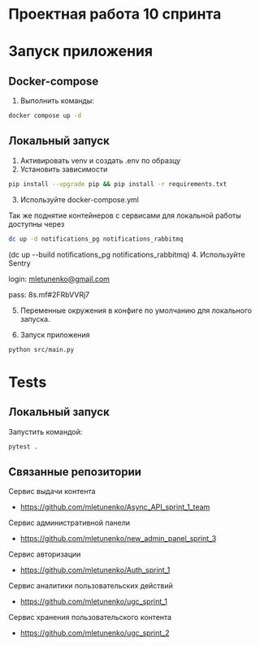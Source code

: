 # Проектная работа 10 спринта

# Запуск приложения

## Docker-compose

1. Выполнить команды:
```bash
docker compose up -d
```

## Локальный запуск

1. Активировать venv и создать .env по образцу
2. Установить зависимости

```bash
pip install --upgrade pip && pip install -r requirements.txt
```
3. Используйте docker-compose.yml 

Так же поднятие контейнеров с сервисами для локальной работы доступны через 

```bash
dc up -d notifications_pg notifications_rabbitmq
```
(dc up --build notifications_pg notifications_rabbitmq)
4. Используйте Sentry 

login: mletunenko@gmail.com

pass: 8s.mf#2FRbVVRj7

5. Переменные окружения в конфиге по умолчанию для локального запуска.

6. Запуск приложения

```bash
python src/main.py 
```

# Tests

## Локальный запуск

Запустить командой:

```bash
pytest .
```

## Связанные репозитории

Сервис выдачи контента
- https://github.com/mletunenko/Async_API_sprint_1_team

Сервис административной панели 
- https://github.com/mletunenko/new_admin_panel_sprint_3

Сервис авторизации
- https://github.com/mletunenko/Auth_sprint_1

Сервис аналитики пользовательских действий
- https://github.com/mletunenko/ugc_sprint_1

Сервис хранения пользовательского контента
- https://github.com/mletunenko/ugc_sprint_2